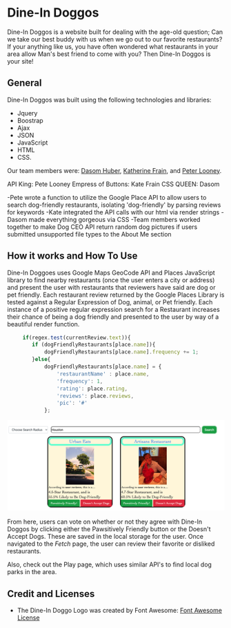 # **Dine-In Doggos**

Dine-In Doggos is a website built for dealing with the age-old question; Can we take our best buddy with us when we go out to our favorite restaurants? If your anything like us, you have often wondered what restaurants in your area allow Man's best friend to come with you? Then Dine-In Doggos is your site!

## **General**

Dine-In Doggos was built using the following technologies and libraries:
* Jquery
* Boostrap
* Ajax
* JSON
* JavaScript
* HTML
* CSS.

Our team members were: [Dasom Huber](https://github.com/DasomAnH), [Katherine Frain](https://github.com/katherfrain), and [Peter Looney](https://github.com/plooney81).

API King: Pete Looney
Empress of Buttons: Kate Frain
CSS QUEEN: Dasom

-Pete wrote a function to utilize the Google Place API to allow users to search dog-friendly restaurants, isolating 'dog-friendly' by parsing reviews for keywords
-Kate integrated the API calls with our html via render strings
-Dasom made everything gorgeous via CSS
-Team members worked together to make Dog CEO API return random dog pictures if users submitted unsupported file types to the About Me section

## **How it works** and **How To Use**

Dine-In Doggoes uses Google Maps GeoCode API and Places JavaScript library to find nearby restaurants (once the user enters a city or address) and present the user with restaurants that reviewers have said are dog or pet friendly. Each restaurant review returned by the Google Places Library is tested against a Regular Expression of Dog, animal, or Pet friendly. Each instance of a positive regular expression search for a Restaurant increases their chance of being a dog friendly and presented to the user by way of a beautiful render function.

```JavaScript
     if(regex.test(currentReview.text)){
        if (dogFriendlyRestaurants[place.name]){
            dogFriendlyRestaurants[place.name].frequency += 1;
        }else{
            dogFriendlyRestaurants[place.name] = {
                'restaurantName' : place.name, 
                'frequency': 1, 
                'rating': place.rating, 
                'reviews': place.reviews,
                'pic': '#'
            };
```
![Eats Page Preview](./screenShot.png)

From here, users can vote on whether or not they agree with Dine-In Doggos by clicking either the Pawsitively Friendly button or the Doesn't Accept Dogs. These are saved in the local storage for the user. Once navigated to the *_Fetch_* page, the user can review their favorite or disliked restaurants.

Also, check out the Play page, which uses similar API's to find local dog parks in the area.

## **Credit** and **Licenses**
* The Dine-In Doggo Logo was created by Font Awesome:
[Font Awesome License](https://fontawesome.com/license)
